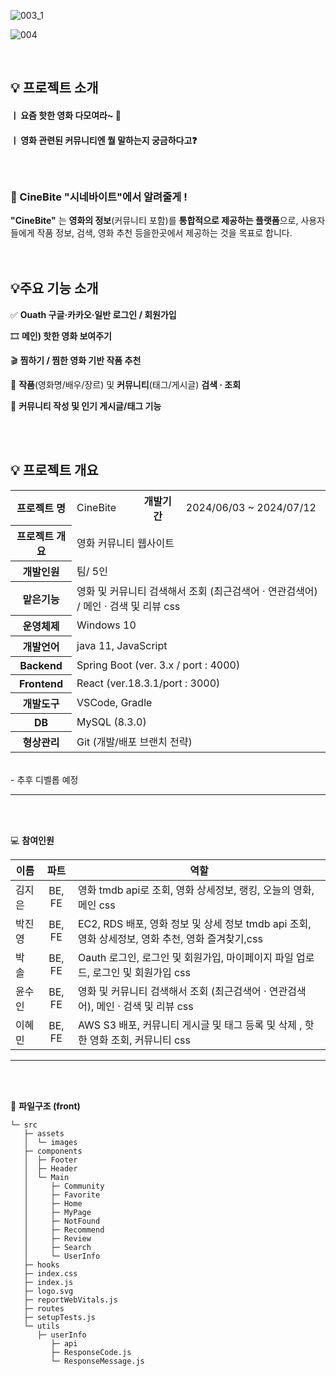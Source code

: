 ![003_1](https://github.com/user-attachments/assets/5465d012-e0dd-4f11-93d5-7649dc5a10ff)

![004](https://github.com/user-attachments/assets/7d534395-c36d-4168-a290-c9e5f788def0)

</br>

## 💡 프로젝트 소개

#### ㅣ 요즘 핫한 영화 다모여라~ 🎇

#### ㅣ 영화 관련된 커뮤니티엔 뭘 말하는지 궁금하다고❓

### </br></br>🍿 CineBite "시네바이트"에서 알려줄게 !

**"CineBite"**
는 **영화의 정보**(커뮤니티 포함)를 **통합적으로 제공하는 플랫폼**으로, 사용자들에게 작품 정보, 검색, 영화 추천 등을한곳에서 제공하는 것을 목표로 합니다.
</br></br></br>

## 💡주요 기능 소개

✅ **Ouath 구글·카카오·일반 로그인 / 회원가입**

🎞️ **메인) 핫한 영화 보여주기**

🎬 **찜하기 / 찜한 영화 기반 작품 추천**

🔎 **작품**(영화명/배우/장르) 및 **커뮤니티**(태그/게시글) **검색 · 조회**

💬 **커뮤니티 작성 및 인기 게시글/태그 기능**

</br></br>

## 💡 프로젝트 개요

<table>
    <tr>
        <th>프로젝트 명</th>
        <td>CineBite</td>
        <th>개발기간</th>
        <td>2024/06/03 ~ 2024/07/12</td>
    </tr>
    <tr>
        <th>프로젝트 개요</th>
        <td colspan="3"> 영화 커뮤니티 웹사이트</td>
    </tr>
    <tr>
        <th>개발인원</th>
        <td colspan="3">팀/ 5인 </td>
    </tr>
    <tr>
        <th>맡은기능</th>
        <td colspan="3"> 영화 및 커뮤니티 검색해서 조회 (최근검색어 · 연관검색어) / 메인 · 검색 및 리뷰 css </td>
    </tr>
    <tr>
        <th>운영체제</th>
        <td colspan="3">Windows 10</td>
    </tr>
    <tr>
        <th>개발언어</th>
        <td colspan="3"> java 11, JavaScript</td>
    </tr>
      <tr>
        <th>Backend</th>
        <td colspan="3"> Spring Boot (ver. 3.x / port : 4000)</td>
    </tr>
     <tr>
        <th>Frontend</th>
        <td colspan="3"> React (ver.18.3.1/port : 3000)</td>
    </tr>
    <tr>
        <th>개발도구</th>
        <td colspan="3">VSCode, Gradle</td>
    </tr>
    <tr>
        <th>DB</th>
        <td colspan="3">MySQL (8.3.0)</td>
    </tr>
     <tr>
        <th>형상관리</th>
        <td colspan="3">Git (개발/배포 브랜치 전략)</td>
    </tr>
</table>
</br>
- 추후 디벨롭 예정

---

</br></br>

💻 **참여인원**

| 이름   |  파트  | 역할                                                                              |
| ------ | :----: | --------------------------------------------------------------------------------- |
| 김지은 | BE, FE | 영화 tmdb api로 조회, 영화 상세정보, 랭킹, 오늘의 영화, 메인 css                  |
| 박진영 | BE, FE | EC2, RDS 배포, 영화 정보 및 상세 정보 tmdb api 조회, 영화 상세정보, 영화 추천, 영화 즐겨찾기,css                |
| 박 솔  | BE, FE | Oauth 로그인, 로그인 및 회원가입, 마이페이지 파일 업로드, 로그인 및 회원가입 css  |
| 윤수인 | BE, FE | 영화 및 커뮤니티 검색해서 조회 (최근검색어 · 연관검색어), 메인 · 검색 및 리뷰 css |
| 이혜민 | BE, FE | AWS S3 배포, 커뮤니티 게시글 및 태그 등록 및 삭제 , 핫한 영화 조회, 커뮤니티 css               |

---

</br></br>

📂 **파일구조 (front)**

```front
└─ src
   ├─ assets
   │  └─ images
   ├─ components
   │  ├─ Footer
   │  ├─ Header
   │  └─ Main
   │     ├─ Community
   │     ├─ Favorite
   │     ├─ Home
   │     ├─ MyPage
   │     ├─ NotFound
   │     ├─ Recommend
   │     ├─ Review
   │     ├─ Search
   │     └─ UserInfo
   ├─ hooks
   ├─ index.css
   ├─ index.js
   ├─ logo.svg
   ├─ reportWebVitals.js
   ├─ routes
   ├─ setupTests.js
   └─ utils
      ├─ userInfo
         ├─ api
         ├─ ResponseCode.js
         └─ ResponseMessage.js

```
